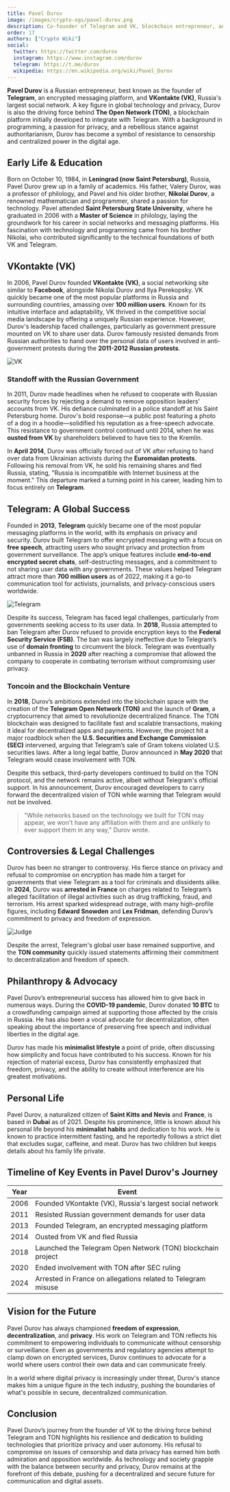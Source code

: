 ```yaml
---
title: Pavel Durov
image: /images/crypto-ogs/pavel-durov.png
description: Co-founder of Telegram and VK, blockchain entrepreneur, and founder of The Open Network (TON).
order: 17
authors: ["Crypto Wiki"]
social:
  twitter: https://twitter.com/durov
  instagram: https://www.instagram.com/durov
  telegram: https://t.me/durov
  wikipedia: https://en.wikipedia.org/wiki/Pavel_Durov
---
```


**Pavel Durov** is a Russian entrepreneur, best known as the founder of **Telegram**, an encrypted messaging platform, and **VKontakte (VK)**, Russia's largest social network. A key figure in global technology and privacy, Durov is also the driving force behind **The Open Network (TON)**, a blockchain platform initially developed to integrate with Telegram. With a background in programming, a passion for privacy, and a rebellious stance against authoritarianism, Durov has become a symbol of resistance to censorship and centralized power in the digital age.

## Early Life & Education

Born on October 10, 1984, in **Leningrad (now Saint Petersburg)**, Russia, Pavel Durov grew up in a family of academics. His father, Valery Durov, was a professor of philology, and Pavel and his older brother, **Nikolai Durov**, a renowned mathematician and programmer, shared a passion for technology. Pavel attended **Saint Petersburg State University**, where he graduated in 2006 with a **Master of Science** in philology, laying the groundwork for his career in social networks and messaging platforms. His fascination with technology and programming came from his brother Nikolai, who contributed significantly to the technical foundations of both VK and Telegram.

## VKontakte (VK)

In 2006, Pavel Durov founded **VKontakte (VK)**, a social networking site similar to **Facebook**, alongside Nikolai Durov and Ilya Perekopsky. VK quickly became one of the most popular platforms in Russia and surrounding countries, amassing over **100 million users**. Known for its intuitive interface and adaptability, VK thrived in the competitive social media landscape by offering a uniquely Russian experience. However, Durov's leadership faced challenges, particularly as government pressure mounted on VK to share user data. Durov famously resisted demands from Russian authorities to hand over the personal data of users involved in anti-government protests during the **2011-2012 Russian protests**.

![VK](/images/posts/vk.png)

### Standoff with the Russian Government

In 2011, Durov made headlines when he refused to cooperate with Russian security forces by rejecting a demand to remove opposition leaders' accounts from VK. His defiance culminated in a police standoff at his Saint Petersburg home. Durov's bold response—a public post featuring a photo of a dog in a hoodie—solidified his reputation as a free-speech advocate. This resistance to government control continued until 2014, when he was **ousted from VK** by shareholders believed to have ties to the Kremlin.

In **April 2014**, Durov was officially forced out of VK after refusing to hand over data from Ukrainian activists during the **Euromaidan protests**. Following his removal from VK, he sold his remaining shares and fled Russia, stating, "Russia is incompatible with Internet business at the moment." This departure marked a turning point in his career, leading him to focus entirely on **Telegram**.

## Telegram: A Global Success

Founded in **2013**, **Telegram** quickly became one of the most popular messaging platforms in the world, with its emphasis on privacy and security. Durov built Telegram to offer encrypted messaging with a focus on **free speech**, attracting users who sought privacy and protection from government surveillance. The app’s unique features include **end-to-end encrypted secret chats**, self-destructing messages, and a commitment to not sharing user data with any governments. These values helped Telegram attract more than **700 million users** as of 2022, making it a go-to communication tool for activists, journalists, and privacy-conscious users worldwide.

![Telegram](/images/posts/telegram.jpg)

Despite its success, Telegram has faced legal challenges, particularly from governments seeking access to its user data. In **2018**, Russia attempted to ban Telegram after Durov refused to provide encryption keys to the **Federal Security Service (FSB)**. The ban was largely ineffective due to Telegram’s use of **domain fronting** to circumvent the block. Telegram was eventually unbanned in Russia in **2020** after reaching a compromise that allowed the company to cooperate in combating terrorism without compromising user privacy.

### Toncoin and the Blockchain Venture

In **2018**, Durov’s ambitions extended into the blockchain space with the creation of the **Telegram Open Network (TON)** and the launch of **Gram**, a cryptocurrency that aimed to revolutionize decentralized finance. The TON blockchain was designed to facilitate fast and scalable transactions, making it ideal for decentralized apps and payments. However, the project hit a major roadblock when the **U.S. Securities and Exchange Commission (SEC)** intervened, arguing that Telegram’s sale of Gram tokens violated U.S. securities laws. After a long legal battle, Durov announced in **May 2020** that Telegram would cease involvement with TON.

Despite this setback, third-party developers continued to build on the TON protocol, and the network remains active, albeit without Telegram's official support. In his announcement, Durov encouraged developers to carry forward the decentralized vision of TON while warning that Telegram would not be involved.

> "While networks based on the technology we built for TON may appear, we won't have any affiliation with them and are unlikely to ever support them in any way," Durov wrote.

## Controversies & Legal Challenges

Durov has been no stranger to controversy. His fierce stance on privacy and refusal to compromise on encryption has made him a target for governments that view Telegram as a tool for criminals and dissidents alike. In **2024**, Durov was **arrested in France** on charges related to Telegram’s alleged facilitation of illegal activities such as drug trafficking, fraud, and terrorism. His arrest sparked widespread outrage, with many high-profile figures, including **Edward Snowden** and **Lex Fridman**, defending Durov’s commitment to privacy and freedom of expression.

![Judge](/images/posts/regulators.jpg)

Despite the arrest, Telegram's global user base remained supportive, and the **TON community** quickly issued statements affirming their commitment to decentralization and freedom of speech.

## Philanthropy & Advocacy

Pavel Durov’s entrepreneurial success has allowed him to give back in numerous ways. During the **COVID-19 pandemic**, Durov donated **10 BTC** to a crowdfunding campaign aimed at supporting those affected by the crisis in Russia. He has also been a vocal advocate for decentralization, often speaking about the importance of preserving free speech and individual liberties in the digital age.

Durov has made his **minimalist lifestyle** a point of pride, often discussing how simplicity and focus have contributed to his success. Known for his rejection of material excess, Durov has consistently emphasized that freedom, privacy, and the ability to create without interference are his greatest motivations.

## Personal Life

Pavel Durov, a naturalized citizen of **Saint Kitts and Nevis** and **France**, is based in **Dubai** as of 2021. Despite his prominence, little is known about his personal life beyond his **minimalist habits** and dedication to his work. He is known to practice intermittent fasting, and he reportedly follows a strict diet that excludes sugar, caffeine, and meat. Durov has two children but keeps details about his family life private.

## Timeline of Key Events in Pavel Durov's Journey

| **Year** | **Event**                                                    |
| -------- | ------------------------------------------------------------ |
| 2006     | Founded VKontakte (VK), Russia's largest social network      |
| 2011     | Resisted Russian government demands for user data            |
| 2013     | Founded Telegram, an encrypted messaging platform            |
| 2014     | Ousted from VK and fled Russia                               |
| 2018     | Launched the Telegram Open Network (TON) blockchain project  |
| 2020     | Ended involvement with TON after SEC ruling                  |
| 2024     | Arrested in France on allegations related to Telegram misuse |

## Vision for the Future

Pavel Durov has always championed **freedom of expression**, **decentralization**, and **privacy**. His work on Telegram and TON reflects his commitment to empowering individuals to communicate without censorship or surveillance. Even as governments and regulatory agencies attempt to clamp down on encrypted services, Durov continues to advocate for a world where users control their own data and can communicate freely.

In a world where digital privacy is increasingly under threat, Durov's stance makes him a unique figure in the tech industry, pushing the boundaries of what's possible in secure, decentralized communication.

## Conclusion

Pavel Durov’s journey from the founder of VK to the driving force behind Telegram and TON highlights his resilience and dedication to building technologies that prioritize privacy and user autonomy. His refusal to compromise on issues of censorship and data privacy has earned him both admiration and opposition worldwide. As technology and society grapple with the balance between security and privacy, Durov remains at the forefront of this debate, pushing for a decentralized and secure future for communication and digital assets.
